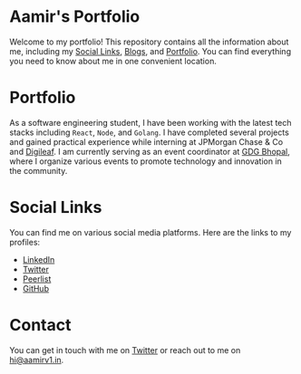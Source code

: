 # Aamir's Portfolio

Welcome to my portfolio! This repository contains all the information about me, including my [Social Links](https://aamirv1.in/socials), [Blogs](https://aamirv1.in/blogs), and [Portfolio](https://aamirv1.in/). You can find everything you need to know about me in one convenient location.

# Portfolio

As a software engineering student, I have been working with the latest tech stacks including `React`, `Node`, and `Golang`. I have completed several projects and gained practical experience while interning at JPMorgan Chase & Co and [Digileaf](https://digileaf.in/). I am currently serving as an event coordinator at [GDG Bhopal](https://gdgbhopal.com/), where I organize various events to promote technology and innovation in the community.

# Social Links

You can find me on various social media platforms. Here are the links to my profiles:

- [LinkedIn](https://www.linkedin.com/in/aamirv1/)
- [Twitter](https://twitter.com/aamirv1)
- [Peerlist](https://peerlist.io/aamir)
- [GitHub](https://github.com/aamirv1)

<!-- # Blogs

I write about various topics that interest me. You can find all of my blog posts on my personal blog. -->

# Contact

You can get in touch with me on [Twitter](https://twitter.com/aamirv1) or reach out to me on [hi@aamirv1.in](mailto:hi@aamirv1.in).
